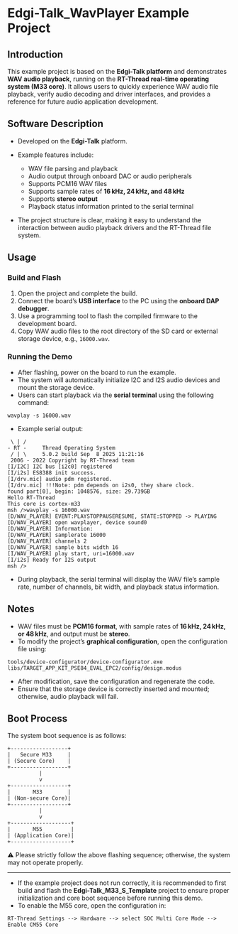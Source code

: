 # Edgi-Talk_WavPlayer Example Project

## Introduction

This example project is based on the **Edgi-Talk platform** and demonstrates **WAV audio playback**, running on the **RT-Thread real-time operating system (M33 core)**.
It allows users to quickly experience WAV audio file playback, verify audio decoding and driver interfaces, and provides a reference for future audio application development.

## Software Description

* Developed on the **Edgi-Talk** platform.

* Example features include:

  * WAV file parsing and playback
  * Audio output through onboard DAC or audio peripherals
  * Supports PCM16 WAV files
  * Supports sample rates of **16 kHz, 24 kHz, and 48 kHz**
  * Supports **stereo output**
  * Playback status information printed to the serial terminal

* The project structure is clear, making it easy to understand the interaction between audio playback drivers and the RT-Thread file system.

## Usage

### Build and Flash

1. Open the project and complete the build.
2. Connect the board’s **USB interface** to the PC using the **onboard DAP debugger**.
3. Use a programming tool to flash the compiled firmware to the development board.
4. Copy WAV audio files to the root directory of the SD card or external storage device, e.g., `16000.wav`.

### Running the Demo

* After flashing, power on the board to run the example.
* The system will automatically initialize I2C and I2S audio devices and mount the storage device.
* Users can start playback via the **serial terminal** using the following command:

```
wavplay -s 16000.wav
```

* Example serial output:

```
 \ | /
- RT -     Thread Operating System
 / | \     5.0.2 build Sep  8 2025 11:21:16
 2006 - 2022 Copyright by RT-Thread team
[I/I2C] I2C bus [i2c0] registered
[I/i2s] ES8388 init success.
[I/drv.mic] audio pdm registered.
[I/drv.mic] !!!Note: pdm depends on i2s0, they share clock.
found part[0], begin: 1048576, size: 29.739GB
Hello RT-Thread
This core is cortex-m33
msh />wavplay -s 16000.wav
[D/WAV_PLAYER] EVENT:PLAYSTOPPAUSERESUME, STATE:STOPPED -> PLAYING
[D/WAV_PLAYER] open wavplayer, device sound0
[D/WAV_PLAYER] Information:
[D/WAV_PLAYER] samplerate 16000
[D/WAV_PLAYER] channels 2
[D/WAV_PLAYER] sample bits width 16
[I/WAV_PLAYER] play start, uri=16000.wav
[I/i2s] Ready for I2S output
msh />
```

* During playback, the serial terminal will display the WAV file’s sample rate, number of channels, bit width, and playback status information.

## Notes

* WAV files must be **PCM16 format**, with sample rates of **16 kHz, 24 kHz, or 48 kHz**, and output must be **stereo**.
* To modify the project’s **graphical configuration**, open the configuration file using:

```
tools/device-configurator/device-configurator.exe
libs/TARGET_APP_KIT_PSE84_EVAL_EPC2/config/design.modus
```

* After modification, save the configuration and regenerate the code.
* Ensure that the storage device is correctly inserted and mounted; otherwise, audio playback will fail.

## Boot Process

The system boot sequence is as follows:

```
+------------------+
|   Secure M33     |
| (Secure Core)    |
+------------------+
          |
          v
+------------------+
|       M33        |
| (Non-secure Core)|
+------------------+
          |
          v
+-------------------+
|       M55         |
| (Application Core)|
+-------------------+
```

⚠️ Please strictly follow the above flashing sequence; otherwise, the system may not operate properly.

---

* If the example project does not run correctly, it is recommended to first build and flash the **Edgi-Talk_M33_S_Template** project to ensure proper initialization and core boot sequence before running this demo.
* To enable the M55 core, open the configuration in:

```
RT-Thread Settings --> Hardware --> select SOC Multi Core Mode --> Enable CM55 Core
```
